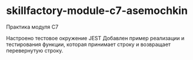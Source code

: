 # skillfactory-module-c7-asemochkin
Практика модуля C7


Настроено тестовое окружение JEST
Добавлен пример реализации и тестирования функции, которая принимает строку и возвращает перевернутую строку.
